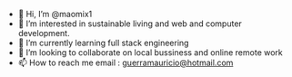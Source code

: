 - 👋 Hi, I’m @maomix1
- 👀 I’m interested in sustainable living and web and computer development.
- 🌱 I’m currently learning full stack engineering
- 💞️ I’m looking to collaborate on local bussiness and online remote work
- 📫 How to reach me email : guerramauricio@hotmail.com

<!---
maomix/ is a ✨ special ✨ repository because its `README.md` (this file) appears on your GitHub profile.
You can click the Preview link to take a look at your changes.
--->
